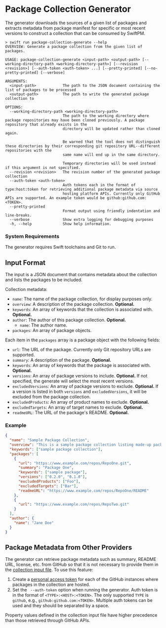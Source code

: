 # Package Collection Generator

The generator downloads the sources of a given list of packages and extracts metadata from 
package manifest for specific or most recent versions to construct a collection that can be consumed
by SwiftPM.

```
> swift run package-collection-generate --help
OVERVIEW: Generate a package collection from the given list of packages.

USAGE: package-collection-generate <input-path> <output-path> [--working-directory-path <working-directory-path>] [--revision <revision>] [--auth-token <auth-token> ...] [--pretty-printed] [--no-pretty-printed] [--verbose]

ARGUMENTS:
  <input-path>            The path to the JSON document containing the list of packages to be processed 
  <output-path>           The path to write the generated package collection to 

OPTIONS:
  --working-directory-path <working-directory-path>
                          The path to the working directory where package repositories may have been cloned previously. A package repository that already exists in the
                          directory will be updated rather than cloned again.

                          Be warned that the tool does not distinguish these directories by their corresponding git repository URL--different repositories with the
                          same name will end up in the same directory.

                          Temporary directories will be used instead if this argument is not specified. 
  --revision <revision>   The revision number of the generated package collection 
  --auth-token <auth-token>
                          Auth tokens each in the format of type:host:token for retrieving additional package metadata via source
                          hosting platform APIs. Currently only GitHub APIs are supported. An example token would be github:github.com:<TOKEN>.   
  --pretty-printed
                          Format output using friendly indentation and line-breaks.
  --verbose               Show extra logging for debugging purposes 
  -h, --help              Show help information.
```

### System Requirements

The generator requires Swift toolchains and Git to run.

## Input Format

The input is a JSON document that contains metadata about the collection and lists the packages to be included.

Collection metadata:

* `name`: The name of the package collection, for display purposes only.
* `overview`: A description of the package collection. **Optional.**
* `keywords`: An array of keywords that the collection is associated with. **Optional.**
* `author`: The author of this package collection. **Optional.**
    * `name`: The author name.
* `packages`: An array of package objects.

Each item in the `packages` array is a package object with the following fields:

* `url`: The URL of the package. Currently only Git repository URLs are supported.
* `summary`: A description of the package. **Optional.**
* `keywords`: An array of keywords that the package is associated with. **Optional.**
* `versions`: An array of package versions to include. **Optional.** If not specified, the generate will select the most recent versions.
* `excludedVersions`: An array of package versions to exclude. **Optional.** If a version is listed in both `versions` and `excludedVersions`, it will be excluded from the package collection. 
* `excludedProducts`: An array of product names to exclude. **Optional.**
* `excludedTargets`: An array of target names to exclude. **Optional.**
* `readmeURL`: The URL of the package's README. **Optional.**

### Example

```json
{
  "name": "Sample Package Collection",
  "overview": "This is a sample package collection listing made-up packages.",
  "keywords": ["sample package collection"],
  "packages": [
    {
      "url": "https://www.example.com/repos/RepoOne.git",
      "summary": "Package One",
      "keywords": ["sample package"],
      "versions": ["0.2.0", "0.1.0"],
      "excludedProducts": ["Foo"],
      "excludedTargets": ["Bar"],
      "readmeURL": "https://www.example.com/repos/RepoOne/README"
    },
    {
      "url": "https://www.example.com/repos/RepoTwo.git"
    }
  ],
  "author": {
    "name": "Jane Doe"
  }
}
```

## Package Metadata from Other Providers

The generator can retrieve package metadata such as summary, README URL, license, etc. from GitHub so that it is not necessary to provide them in the [collection input file](#input-format). To use this feature:
1. Create a [personal access token](https://docs.github.com/en/github/authenticating-to-github/creating-a-personal-access-token) for each of the GitHub instances where packages in the collection are hosted.
2. Set the ` --auth-token` option when running the generator. Auth token is in the format of `<TYPE>:<HOST>:<TOKEN>`. The only supported `TYPE` is `github`, e.g., `github:github.com:<TOKEN>`. Multiple auth tokens can be used and they should be separated by a space.

Property values defined in the collection input file have higher precedence than those retrieved through GitHub APIs. 
